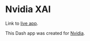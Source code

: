 # Nvidia XAI

Link to [live app](https://dash-demo.plotly.host/nvidia-xai/practical-XAI/loan-default-dataset).

This Dash app was created for [Nvidia](https://github.com/NVIDIA/fsi-samples/tree/main/credit_default_risk).


